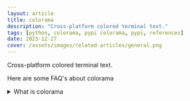 ```yaml
---
layout: article
title: colorama
description: "Cross-platform colored terminal text."
tags: [python, colorama, pypi colorama, pypi, references]
date: 2023-12-27
cover: /assets/images/related-articles/general.png
---
```


Cross-platform colored terminal text.

Here are some FAQ's about colorama
<details>
<summary>What is colorama</summary>
Cross-platform colored terminal text.
</details>
